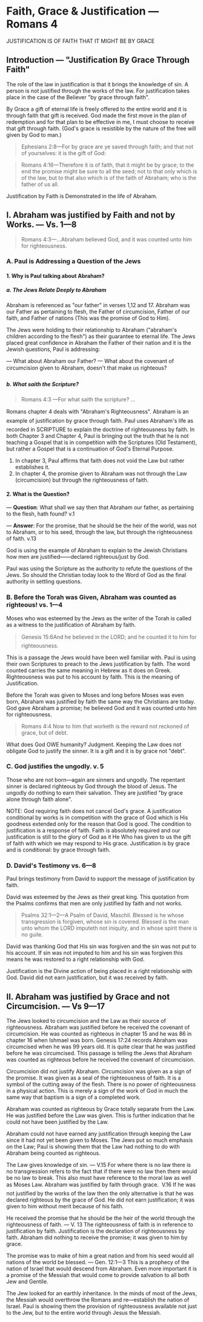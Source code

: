 # Faith, Grace & Justification &mdash; Romans 4

JUSTIFICATION IS OF FAITH THAT IT MIGHT BE BY GRACE

## Introduction &mdash; &quot;Justification By Grace Through Faith&quot;

The role of the law in justification is that it brings the knowledge of sin.  A person is not justified through the works of the law. For justification takes place in the case of the Believer &quot;by grace through faith&quot;.

By Grace a gift of eternal life is freely offered to the entire world and it is through faith that gift is received. God made the first move in the plan of redemption and for that plan to be effective in me, I must choose to receive that gift through faith. (God&apos;s grace is resistible by the nature of the free will given by God to man.)

> Ephesians 2:8&mdash;For by grace are ye saved through faith; and that not of yourselves: it is the gift of God:

> Romans 4:16&mdash;Therefore it is of faith, that it might be by grace; to the end the promise might be sure to all the seed; not to that only which is of the law, but to that also which is of the faith of Abraham; who is the father of us all.

Justification by Faith is Demonstrated in the life of Abraham.

<!-- -- -- -->
<!-- -- -- -->
<!-- -- -- -->
## I. Abraham was justified by Faith and not by Works. &mdash; Vs. 1&mdash;8

> Romans 4:3&mdash;…Abraham believed God, and it was counted unto him for righteousness.

### A. Paul is Addressing a Question of the Jews

#### 1. Why is Paul talking about Abraham?

##### a. The Jews Relate Deeply to Abraham

Abraham is referenced as &quot;our father&quot; in verses 1,12 and 17. Abraham was our Father as pertaining to flesh, the Father of circumcision, Father of our faith, and Father of nations (This was the promise of God to Him).

The Jews were holding to their relationship to Abraham (&quot;abraham&apos;s children according to the flesh&quot;) as their guarantee to eternal life. The Jews placed great confidence in Abraham the Father of their nation and it is the Jewish questions, Paul is addressing:

&mdash; What about Abraham our Father?
&mdash; What about the covenant of circumcision given to Abraham, doesn&apos;t that make us righteous?

##### b. What saith the Scripture?

> Romans 4:3 &mdash;For what saith the scripture? …

Romans chapter 4 deals with &quot;Abraham&apos;s Righteousness&quot;. Abraham is an example of justification by grace through faith.  Paul uses Abraham&apos;s life as recorded in SCRIPTURE to explain the doctrine of righteousness by faith. In both Chapter 3 and Chapter 4, Paul is bringing out the truth that he is not teaching a Gospel that is in competition with the Scriptures (Old Testament), but rather a Gospel that is a continuation of God&apos;s Eternal Purpose.

1. In chapter 3, Paul affirms that faith does not void the Law but rather establishes it.
2. In chapter 4, the promise given to Abraham was  not through the Law (circumcision) but through the righteousness of faith.

#### 2. What is the Question?

&mdash; **Question**:
What shall we say then that Abraham our father, as pertaining to the flesh, hath found? v.1

&mdash; **Answer**:
For the promise, that he should be the heir of the world, was not to Abraham, or to his seed, through the law, but through the righteousness of faith. v.13

God is using the example of Abraham to explain to the Jewish Christians how men are justified&mdash;&mdash;declared righteous/just by God.

Paul was using the Scripture as the authority to refute the questions of the Jews. So should the Christian today look to the Word of God as the final authority in settling questions.

### B. Before the Torah was Given, Abraham was counted as righteous! vs. 1&mdash;4

Moses who was esteemed by the Jews as the writer of the Torah is called as a witness to the justification of Abraham by faith.

> Genesis 15:6And he believed in the LORD; and he counted it to him for righteousness.

This is a passage the Jews would have been well familiar with. Paul is using their own Scriptures to preach to the Jews justification by faith. The word counted carries the same meaning in Hebrew as it does on Greek. Righteousness was put to his account by faith. This is the meaning of Justification.

Before the Torah was given to Moses and long before Moses was even born, Abraham was justified by faith the same way the Christians are today. God gave Abraham a promise; he believed God and it was counted unto him for righteousness.

> Romans 4:4 Now to him that worketh is the reward not reckoned of grace, but of debt.

What does God OWE humanity? Judgment. Keeping the Law does not obligate God to justify the sinner. It is a gift and it is by grace not &quot;debt&quot;.

### C. God justifies the ungodly. v. 5

Those who are not born&mdash;again are sinners and ungodly. The repentant sinner is declared righteous by God through the blood of Jesus. The ungodly do nothing to earn their salvation. They are justified &quot;by grace alone through faith alone&quot;.

NOTE: God requiring faith does not cancel God&apos;s grace. A justification conditional by works is in competition with the grace of God which is His goodness extended only for the reason that God is good. The condition to justification is a response of faith. Faith is absolutely required and our justification is still to the glory of God as it He Who has given to us the gift of faith with which we may respond to His grace. Justification is  by grace and is conditional: by grace through faith.

### D. David&apos;s Testimony vs. 6&mdash;8

Paul brings testimony from David to support the message of justification by faith.

David was esteemed by the Jews as their great king. This quotation from the Psalms confirms that men are only justified by faith and not works.

> Psalms 32:1&mdash;2&mdash;A Psalm of David, Maschil. Blessed is he whose transgression is forgiven, whose sin is covered. Blessed is the man unto whom the LORD imputeth not iniquity, and in whose spirit there is no guile.

David was thanking God that His sin was forgiven and the sin was not put to his account. If sin was not imputed to him and his sin was forgiven this means he was restored to a right relationship with God.

Justification is the Divine action of being placed in a right relationship with God. David did not earn justification, but it was received by faith.

<!-- -- -- -->
<!-- -- -- -->
<!-- -- -- -->
## II. Abraham was justified by Grace and not Circumcision. &mdash; Vs 9&mdash;17

The Jews looked to circumcision and the Law as their source of righteousness. Abraham was justified before he received the covenant of circumcision. He was counted as righteous in chapter 15 and he was 86 in chapter 16 when Ishmael was born.  Genesis 17:24 records Abraham was circumcised when he was 99 years old. It is quite clear that he was justified before he was circumcised. This passage is telling the Jews that Abraham was counted as righteous before he received the covenant of circumcision.

Circumcision did not justify Abraham. Circumcision was given as a sign of the promise. It was given as a seal of the righteousness of faith. It is a symbol of the cutting away of the flesh. There is no power of righteousness in a physical action. This is merely a sign of the work of God in much the same way that baptism is a sign of a completed work.

Abraham was counted as righteous by Grace totally separate from the Law. He was justified before the Law was given. This is further indication that he could not have been justified by the Law.

Abraham could not have earned any justification through keeping the Law since it had not yet been given to Moses. The Jews put so much emphasis on the Law; Paul is showing them that the Law had nothing to do with Abraham being counted as righteous.

The Law gives knowledge of sin. &mdash; V.15 For where there is no law there is no transgression refers to the fact that if there were no law then there would be no law to break. This also must have reference to the moral law as well as Moses Law.
Abraham was justified by faith through grace.  V.16 If he was not justified by the works of the law then the only alternative is that he was declared righteous by the grace of God. He did not earn justification; it was given to him without merit because of his faith.

He received the promise that he should be the heir of the world through the righteousness of faith. &mdash; V. 13 The righteousness of faith is in reference to justification by faith. Justification is the declaration of righteousness by faith. Abraham did nothing to receive the promise; it was given to him by grace.

The promise was to make of him a great nation and from his seed would all nations of the world be blessed. &mdash; Gen. 12:1&mdash;3 This is a prophecy of the nation of Israel that would descend from Abraham. Even more important it is a promise of the Messiah that would come to provide salvation to all both Jew and Gentile.

The Jew looked for an earthly inheritance. In the minds of most of the Jews, the Messiah would overthrow the Romans and re&mdash;establish the nation of Israel. Paul is showing them the provision of righteousness available not just to the Jew, but to the entire world through Jesus the Messiah.

<!--

Review and glean:

A.	IT IS OF FAITH THAT IT MIGHT BE BY GRACE &mdash; 4:1&mdash;25

	Romans chapter four deals with Abraham&apos;s Righteousness. Abraham is an example of justification by faith.  Paul uses Abraham&apos;s life to explain the doctrine of righteousness by faith. Abraham&apos;s Faith is recorded.
Abraham is mentioned as our Father (1:1; 1:12; 1:17)
1.	Father as pertaining to flesh.
2.	Father of circumcision.
3.	Father of our faith.
4.	Father of nations. (This was the promise of God to Him)
Abraham is used to support Paul&apos;s doctrine.
1.	Mosaic Law was not the first step in act of Redemption.
2.	History of chosen people did not begin at Sinai.
3.	Covenant with Abraham extended beyond Mosaic covenant of works.
4.	Covenant of Grace precedes covenant of works.
5.	Whole chapter is occupied with God&apos;s dealing with Abraham.
Paul&apos;s arguments are presented.  (Verses 1&mdash;25)
1.	Righteousness is by faith.
2.	Righteousness is not obtained by works.
3.	It is not acquired by circumcision.
4.	You cannot gain it through adherence of the law.  4:13&mdash;17
5.	Abraham&apos;s faith shows us an example that we must follow.
6.	Paul reasoned that righteousness by faith is the only way to please God.

1.	Justification by Faith is illustrated in the life of Abraham.  Vs. 1&mdash;8

Question: What shall we say then that Abraham our father, as pertaining to the flesh, hath found? v.1
Answer: For the promise, that he should be the heir of the world, was not to Abraham, or to his seed, through the law, but through the righteousness of faith. v.13

a.	Paul uses Abraham the Father of the nation of Israel to show the Jews the concept of justification by faith.
1)	The Jews placed great confidence in Abraham the Father of their nation.
	God is using the example of Abraham to prove to them how men are justified.
1)	Paul was addressing the questions of the Jew.
 	What about Abraham our Father?  What about the covenant of circumcision given to Abraham, doesn&apos;t that make us righteous? The Jews were holding to the covenant of Abraham which they believed guaranteed them eternal life.
2)	What saith the Scripture?  V. 3
	Paul was using the Scripture as the authority to refute the Questions of the Jews. So should the Christian today look to the Word of God as the final authority in settling questions. As much as possible it is good to answer the questions of people with the Bible.
Abraham was justified by faith and not by works.
1)	Abraham believed God and it was counted unto him for 	righteousness.  V. 3
3)	Moses who was esteemed by the Jews as the writer of the Torah is 	called as a witness to the justification of Abraham by faith.
Genesis 15:6And he believed in the LORD; and he counted it to him for righteousness
	This is a passage the Jews would have been well familiar with. Paul is using their own Scriptures to preach to the Jews justification by faith. The word counted carries the same meaning in Hebrew as it does on Greek. Righteousness was put to his account by faith. This is the meaning of Justification. Abraham was justified by faith the same way the Christians are today. God gave Abraham a promise; he believed God and it was counted unto him for righteousness.
4)	God justifies the ungodly.  V. 5
	 Those who are not born&mdash;again are sinners and ungodly. The repentant sinner is declared righteous by God through the blood of Jesus. The ungodly do nothing to earn their salvation. They are justified totally by faith.

David is called as a witness for justification by faith.
Paul brings testimony from David to support the message of 	justification by faith.
	 David was esteemed by the Jews as their great king. This quotation from the Psalms confirms that men are only justified by faith and not works.
Psalms 32:1&mdash;2 A Psalm of David, Maschil. Blessed is he whose transgression is forgiven, whose sin is covered. Blessed is the man unto whom the LORD imputeth not iniquity, and in whose spirit there is no guile.
David was thanking God that His sin was forgiven and the sin was 	not put to his account. If sin was not imputed to him and his sin was forgiven this means he was restored to a right relationship with God. Justification is the Divine action of being placed in a right relationship with God through Jesus. David did not earn justification it was received by faith.

Abraham was justified by Grace.  Vs 9&mdash;17

The Jews looked to circumcision and the Law as their source of righteousness Abraham was justified before he received the covenant of circumcision. He was counted as righteous in chapter 15 and he was 86 in chapter 16 when Ishmael was born.  Chapter 17 records Abraham was circumcised when he was 99 years old.&mdash; Gen. 17: 24.  It is quite clear that he was justified before he was circumcised. This passage is telling the Jews that Abraham was counted as righteous before he received the covenant of circumcision.
Circumcision did not justify Abraham. Circumcision was given as a sign of the promise. It was given as a seal of the righteousness of faith. It is a symbol of the cutting away of the flesh. There is no power of righteousness in a physical action. This is merely a sign of the work of God in much the same way that baptism is a sign of a completed work.
Abraham was counted as righteous by Grace totally separate from the Law. He was justified before the Law was given. This is further indication that he could not have been justified by the Law.
Abraham could not have earned any justification through keeping the Law since it had not yet been given to Moses. The Jews put so much emphasis on the Law; Paul is showing them that the Law had nothing to do with Abraham being counted as righteous.
The Law gives knowledge of sin.  V.15 For where there is no law there is no transgression refers to the fact that if there were no law then there would be no law to break. This also must have reference to the moral law as well as Moses Law.
Abraham was justified by faith through grace.  V.16 If he was not justified by the works of the law then the only alternative is that he was declared righteous by the grace of God. He did not earn justification; it was given to him without merit because of his faith.
He received the promise that he should be the heir of the world through 	the righteousness of faith.  V. 13 The righteousness of faith is in reference to justification by faith. Justification is the declaration of righteousness by faith. Abraham did nothing to receive the promise; it was given to him by grace.
The promise was to make of him a great nation and from his seed 	would all nations of the world be blessed.  Gen. 12:1&mdash;3 This is a prophecy of the nation of Israel that would descend from Abraham. Even more important it is a promise of the Messiah that would come to provide salvation to all both Jew and Gentile.
 The Jew looked for an earthly inheritance. In the minds of most of the Jews, the Messiah would overthrow the Romans and re&mdash;establish the nation of Israel. Paul is showing them the provision of righteousness available not just to the Jew, but to the entire world through Jesus the Messiah.

God will fulfill His PromiseVs.18&mdash;25

Abraham was given the promise of God. God promised Abraham he would have a son. Also, the Messiah would be a son of Abraham. Jesus fulfilled prophecy and was born according to his natural lineage as a descendant of Abraham.
Man has received the promise of justification by faith through Jesus Christ.
Abraham believed the promise of God. Against hope believed in hope.
	Abraham believed in the promise of God regardless of the circumstances. Sarah was about 90 and Abraham was more than 100 years old. There was no natural way possible for them to have a child. Abraham staggered not at the promise of God. &mdash; V.20
Justification is a Divine activity. Man cannot justify himself any more than Abraham could produce a son. Justification is a work of God bestowed by grace in response to faith.
-->
